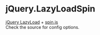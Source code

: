 jQuery.LazyLoadSpin
====================

<a href="https://github.com/tuupola/jquery_lazyload">jQuery LazyLoad</a> + <a href="https://github.com/fgnass/spin.js">spin.js</a>
<br>
Check the source for config options.
